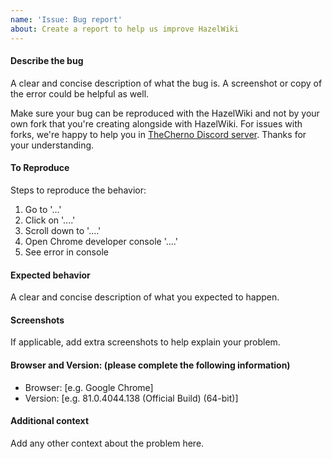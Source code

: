 ```yaml
---
name: 'Issue: Bug report'
about: Create a report to help us improve HazelWiki
---
```


#### Describe the bug
A clear and concise description of what the bug is.
A screenshot or copy of the error could be helpful as well.

Make sure your bug can be reproduced with the HazelWiki and not by your own fork that you're creating alongside with HazelWiki. For issues with forks, we're happy to help you in [TheCherno Discord server](https://thecherno.com/discord). Thanks for your understanding.

#### To Reproduce
Steps to reproduce the behavior:
1. Go to '...'
2. Click on '....'
3. Scroll down to '....'
4. Open Chrome developer console '....'
4. See error in console

#### Expected behavior
A clear and concise description of what you expected to happen.

#### Screenshots
If applicable, add extra screenshots to help explain your problem.

#### Browser and Version: (please complete the following information)
- Browser: [e.g. Google Chrome]
- Version: [e.g. 81.0.4044.138 (Official Build) (64-bit)]

#### Additional context
Add any other context about the problem here.


